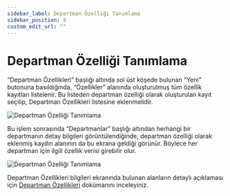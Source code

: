```yaml
---
sidebar_label: Departman Özelliği Tanımlama
sidebar_position: 3
custom_edit_url: ""
---
```


# Departman Özelliği Tanımlama

“Departman Özellikleri” başlığı altında sol üst köşede bulunan “Yeni” butonuna basıldığında, “Özellikler” alanında oluşturulmuş tüm özellik kayıtları listelenir. Bu listeden departman özelliği olarak oluşturulan kayıt seçilip, Departman Özellikleri listesine eklenmelidir.

![Departman Özelliği Tanımlama](https://docsbimser.blob.core.windows.net/imagecontainer/auto-uploadaceed3bb-c9cd-41a3-97e3-54f63fb0ca73)

Bu işlem sonrasında “Departmanlar” başlığı altından herhangi bir departmanın detay bilgileri görüntülendiğinde, departman özelliği olarak eklenmiş kaydın alanının da bu ekrana geldiği görünür. Böylece her departman için ilgili özellik verisi girebilir olur.

![Departman Özelliği Tanımlama](https://docsbimser.blob.core.windows.net/imagecontainer/auto-upload6562afde-f894-4c06-a661-526307bf6ca1)

Departman Özellikleri bilgileri ekranında bulunan alanların detaylı açıklaması için [Departman Özellikleri](web/human-resources/property-definitions/department-properties.md) dokümanını inceleyiniz.